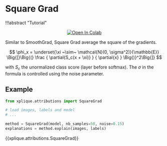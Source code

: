 # Square Grad

!!!abstract "Tutorial"
    <p style="text-align: center;">[![Open In Colab](https://colab.research.google.com/assets/colab-badge.svg)](https://colab.research.google.com/drive/14c0tb_MMNQzpCFyTtaCgQUfG1OpnFPI0?authuser=1)</p>

Similar to SmoothGrad, Square Grad average the square of the gradients.

$$
\phi_x = \underset{\xi ~\sim~ \mathcal{N}(0, \sigma^2)}{\mathbb{E}}
            \Big{[}\Big{(}
             \frac { \partial{S_c(x + \xi)} } { \partial{x} }
             \Big{)}^2\Big{]}
$$

with $S_c$ the unormalized class score (layer before softmax). The $\sigma$ in the formula is controlled using the noise
parameter.

## Example

```python
from xplique.attributions import SquareGrad

# load images, labels and model
# ...

method = SquareGrad(model, nb_samples=50, noise=0.15)
explanations = method.explain(images, labels)
```

{{xplique.attributions.SquareGrad}}
